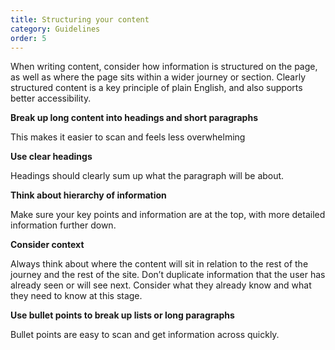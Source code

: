 ```yaml
---
title: Structuring your content
category: Guidelines
order: 5
---
```


When writing content, consider how information is structured on the page, as well as where the page sits within a wider journey or section. Clearly structured content is a key principle of plain English, and also supports better accessibility.

**Break up long content into headings and short paragraphs**

This makes it easier to scan and feels less overwhelming

**Use clear headings**

Headings should clearly sum up what the paragraph will be about.

**Think about hierarchy of information**

Make sure your key points and information are at the top, with more detailed information further down.

**Consider context**

Always think about where the content will sit in relation to the rest of the journey and the rest of the site. Don’t duplicate information that the user has already seen or will see next. Consider what they already know and what they need to know at this stage.

**Use bullet points to break up lists or long paragraphs**

Bullet points are easy to scan and get information across quickly.  
